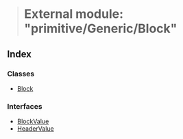 > # External module: "primitive/Generic/Block"

## Index

### Classes

* [Block](../classes/_primitive_generic_block_.block.md)

### Interfaces

* [BlockValue](../interfaces/_primitive_generic_block_.blockvalue.md)
* [HeaderValue](../interfaces/_primitive_generic_block_.headervalue.md)
